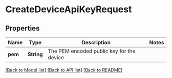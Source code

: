 # CreateDeviceApiKeyRequest

## Properties

Name | Type | Description | Notes
------------ | ------------- | ------------- | -------------
**pem** | **String** | The PEM encoded public key for the device | 

[[Back to Model list]](../README.md#documentation-for-models) [[Back to API list]](../README.md#documentation-for-api-endpoints) [[Back to README]](../README.md)



